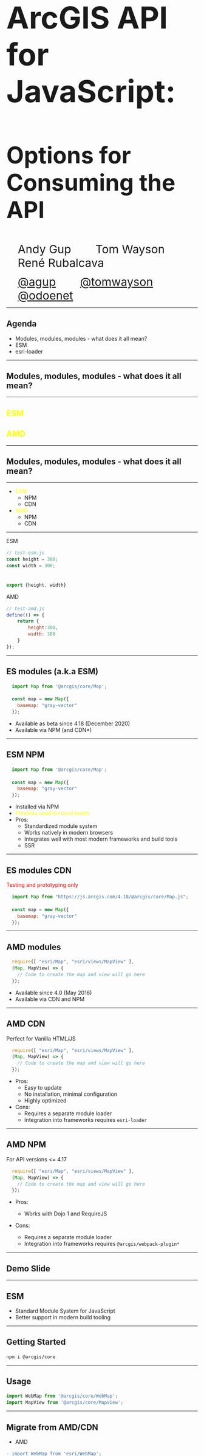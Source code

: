 <!-- .slide: data-background="../img/2021/dev-summit/bg-1.png" data-background-size="cover -->
<h1 style="text-align: left; font-size: 80px;">ArcGIS API for JavaScript:</h1>
<h2 style="text-align: left; font-size: 60px;">Options for Consuming the API</h2>
<p>
<span style="text-align: left; font-size: 30px; margin: 1em;">Andy Gup</span>
<span style="text-align: center; font-size: 30px; margin: 1em;">Tom Wayson</span>
<span style="text-align: right; font-size: 30px; margin: 1em;">René Rubalcava</span>
</p>
<p>
<span style="text-align: left; font-size: 30px; margin: 1em;"><a href="https://github.com/agup">@agup</a></span>
<span style="text-align: center; font-size: 30px; margin: 1em;"><a href="https://github.com/tomwayson">@tomwayson</a></span>
<span style="text-align: right; font-size: 30px; margin: 1em;"><a href="https://github.com/odoenet">@odoenet</a></span>
</p>

---

<!-- .slide: data-auto-animate data-background="../img/2021/dev-summit/bg-3.png" data-transition="fade" -->
## Agenda

- Modules, modules, modules - what does it all mean?
- ESM
- esri-loader

---

<!-- .slide: data-auto-animate data-background="../img/2021/dev-summit/bg-2.png" data-transition="fade" -->
## Modules, modules, modules - what does it all mean?

---------------------

## <span style="color:yellow;">ESM</span>
## <span style="color:yellow; text-align: left;">AMD</span>
  

---

<!-- .slide: data-auto-animate data-background="../img/2021/dev-summit/bg-2.png" data-transition="fade" -->
## Modules, modules, modules - what does it all mean?

---------------------

- <span style="color:yellow;">ESM</span>
  - NPM
  - CDN
- <span style="color:yellow; text-align: left;">AMD</span>
  - NPM
  - CDN

---

<!-- .slide: data-auto-animate data-background="../img/2021/dev-summit/bg-2.png" data-transition="fade" -->

ESM

```js
// test-esm.js
const height = 300;
const width = 300;


export {height, width}

```

AMD

```js
// test-amd.js
define(() => {
    return {
        height:300,
        width: 300
    }
});

```

---

<!-- .slide: data-auto-animate data-background="../img/2021/dev-summit/bg-2.png" data-transition="fade" -->
## ES modules (a.k.a ESM)

```js
  import Map from '@arcgis/core/Map';

  const map = new Map({
    basemap: "gray-vector"
  });

```

- Available as beta since 4.18 (December 2020)
- Available via NPM (and CDN*)

---

<!-- .slide: data-auto-animate data-background="../img/2021/dev-summit/bg-2.png" data-transition="fade" -->
## ESM NPM

```js
  import Map from '@arcgis/core/Map';

  const map = new Map({
    basemap: "gray-vector"
  });

```

- Installed via NPM
- <span style="color:yellow;">Primarily used for local builds</span>
- Pros: 
  - Standardized module system
  - Works natively in modern browsers
  - Integrates well with most modern frameworks and build tools
  - SSR

---

<!-- .slide: data-auto-animate data-background="../img/2021/dev-summit/bg-2.png" data-transition="fade" -->
## ES modules CDN

<span style="color:red;">Testing and prototyping only</span>

```js
  import Map from "https://js.arcgis.com/4.18/@arcgis/core/Map.js";

  const map = new Map({
    basemap: "gray-vector"
  });

```

---

<!-- .slide: data-auto-animate data-background="../img/2021/dev-summit/bg-2.png" data-transition="fade" -->
## AMD modules

```js
  require([ "esri/Map", "esri/views/MapView" ], 
  (Map, MapView) => {
    // Code to create the map and view will go here
  });

```

- Available since 4.0 (May 2016)
- Available via CDN and NPM

---

<!-- .slide: data-auto-animate data-background="../img/2021/dev-summit/bg-2.png" data-transition="fade" -->
## AMD CDN

Perfect for Vanilla HTML/JS

```js
  require([ "esri/Map", "esri/views/MapView" ], 
  (Map, MapView) => {
    // Code to create the map and view will go here
  });

```

- Pros: 
  - Easy to update
  - No installation, minimal configuration
  - Highly optimized
- Cons: 
  - Requires a separate module loader
  - Integration into frameworks requires <code>esri-loader</code>

---

<!-- .slide: data-auto-animate data-background="../img/2021/dev-summit/bg-2.png" data-transition="fade" -->
## AMD NPM

For API versions <= 4.17

```js
  require([ "esri/Map", "esri/views/MapView" ], 
  (Map, MapView) => {
    // Code to create the map and view will go here
  });

```

- Pros:
  - Works with Dojo 1 and RequireJS

- Cons: 
  - Requires a separate module loader
  - Integration into frameworks requires <code>@arcgis/webpack-plugin*</code>

---

<!-- .slide: data-auto-animate data-background="../img/2021/dev-summit/bg-4.png" data-transition="fade" -->
## Demo Slide

---

<!-- .slide: data-auto-animate data-background="../img/2021/dev-summit/bg-3.png" data-transition="fade" -->
## ESM

- Standard Module System for JavaScript
- Better support in modern build tooling

---

<!-- .slide: data-auto-animate data-background="../img/2021/dev-summit/bg-2.png" data-transition="fade" -->
## Getting Started

```sh
npm i @arcgis/core
```

---

<!-- .slide: data-auto-animate data-background="../img/2021/dev-summit/bg-2.png" data-transition="fade" -->
## Usage

```js
import WebMap from '@arcgis/core/WebMap';
import MapView from '@arcgis/core/MapView';
```

---

<!-- .slide: data-auto-animate data-background="../img/2021/dev-summit/bg-2.png" data-transition="fade" -->
## Migrate from AMD/CDN

- AMD

```diff
- import WebMap from 'esri/WebMap';
- import MapView from 'esri/MapView';
+ import WebMap from '@arcgis/core/WebMap';
+ import MapView from '@arcgis/core/MapView';
```

---

<!-- .slide: data-auto-animate data-background="../img/2021/dev-summit/bg-2.png" data-transition="fade" -->
## Migrate from AMD/CDN

- CDN

```diff
- require([
-     'esri/WebMap',
-     'esri/MapView'
- ], function(WebMap, MapView) {
-     ...
- });
+ import WebMap from '@arcgis/core/WebMap';
+ import MapView from '@arcgis/core/MapView';
```

---

<!-- .slide: data-auto-animate data-background="../img/2021/dev-summit/bg-2.png" data-transition="fade" -->
## npm and build tools

- Benefits
    - customized local build
    - total JS between 400KB to 2MB
    - depends on your application

---

<!-- .slide: data-auto-animate data-background="../img/2021/dev-summit/bg-2.png" data-transition="fade" -->
## ESM CDN

- _Testing purposes only_
- I'm serious, listen to me

```html
<script type="module">
    import ArcGISMap from "https://js.arcgis.com/4.18/@arcgis/core/Map.js";
    import MapView from "https://js.arcgis.com/4.18/@arcgis/core/views/MapView.js";

    const map = new ArcGISMap({
        basemap: "topo-vector"
    });

    const view = new MapView({
        container: "viewDiv",
        map: map,
        zoom: 4,
        center: [-118, 34]
    });
</script>
```

---

<!-- .slide: data-auto-animate data-background="../img/2021/dev-summit/bg-2.png" data-transition="fade" -->
## ESM CDN

- Too many files requested for real-world use
- Convenience for prototyping
- _Please use a build tool_

---

<!-- .slide: data-auto-animate data-background="../img/2021/dev-summit/bg-2.png" data-transition="fade" -->
## A Third Way...

- Can be hard to build `@arcgis/core` w/ _some_ tools
- Or, you may want optimized CDN build without `require()`

---

<!-- .slide: data-auto-animate data-background="../img/2021/dev-summit/bg-2.png" data-transition="fade" -->

### Try [esri-loader](https://github.com/Esri/esri-loader)

<!--<img src="img/wayson/esri-loader-band-aid-center-text.png" class="transparent" height="120" />-->

---

<!-- .slide: data-auto-animate data-background="../img/2021/dev-summit/bg-2.png" data-transition="fade" -->
### Installing [esri-loader](https://github.com/Esri/esri-loader#install)

<img class="transparent" src="img/wayson/800px-Npm-logo.svg.png" style="width: 300px; margin: 110px 0;">
<h3><code>npm install --save esri-loader</code></h3>

---

<!-- .slide: data-auto-animate data-background="../img/2021/dev-summit/bg-2.png" data-transition="fade" -->
### Installing [esri-loader](https://github.com/Esri/esri-loader#install)

<img class="transparent" src="img/wayson/yarn-logo.png">
<h3><code>yarn add esri-loader</code></h3>

---

<!-- .slide: data-auto-animate data-background="../img/2021/dev-summit/bg-2.png" data-transition="fade-in none" -->
### Using [`loadModules()`](https://github.com/Esri/esri-loader#usage)

```js
import { loadModules } from 'esri-loader';

loadModules([
  "esri/Map",
  "esri/views/MapView"
]).then(([Map, MapView]) => {
  // Code to create the map and view will go here
});
```

---

<!-- .slide: data-auto-animate data-background="../img/2021/dev-summit/bg-2.png" data-transition="none fade-out" -->
### How it works

```js
// calls require() once the ArcGIS script is loaded

require([
  "esri/Map",
  "esri/views/MapView"
], (Map, MapView) => {
  // Code to create the map and view will go here
});
```

---

<!-- .slide: data-auto-animate data-background="../img/2021/dev-summit/bg-2.png" data-transition="fade" -->
### [Lazy loads the ArcGIS API](https://github.com/Esri/esri-loader#lazy-loading-the-arcgis-api-for-javascript)

<pre class="language-js">
<code class="language-js">
 // injects a script tag the first time
const esriConfig = await loadModules(["esri/config"])
esriConfig.useIdentity = false;

// don't worry, this won't load the API again!
const [Map, MapView] = await loadModules(
  ["esri/Map", "esri/views/MapView"]
);</code></pre>

Defaults to latest CDN version

---

<!-- .slide: data-auto-animate data-background="../img/2021/dev-summit/bg-2.png" 
data-transition="none fade-out" -->

### Why Use esri-loader?

- Keeps ArcGIS API code out of your build pipeline
  - faster builds
  - greater tool compatibility

---

<!-- .slide: data-auto-animate data-background="../img/2021/dev-summit/bg-2.png" 
data-transition="none fade-out" -->

### When to use esri-loader?

- Rapid prototyping, hackathons
- Your (hipster) tools have trouble with `@arcgis/core`
- (Most) Server Side Rendering (SSR) scenarios

---

<!-- .slide: data-auto-animate data-background="../img/2021/dev-summit/bg-4.png" data-transition="fade" -->
### Demo: esri-loader & Snowpack

[esri-svelte-snowpack](https://github.com/tomwayson/esri-svelte-snowpack)

- Scenario: hackathon, every second counts
- Tools: [Snowpack](https://www.snowpack.dev/), [Svelte](https://svelte.dev/), [esri-loader](https://github.com/Esri/esri-loader)

---

<!-- .slide: data-auto-animate data-background="../img/2021/dev-summit/bg-4.png" data-transition="fade" -->
### Example: esri-loader & WMR

[esri-wmr](https://github.com/tomwayson/esri-wmr)

- Scenario: hipster startup, only cutting edge tools
- Tools: [WMR](https://github.com/preactjs/wmr), [Preact](https://preactjs.com/), [esri-loader-hooks](https://github.com/tomwayson/esri-loader-hooks)

---

<!-- .slide: data-auto-animate data-background="../img/2021/dev-summit/bg-3.png" data-transition="fade" -->
### [esri-wmr](https://github.com/tomwayson/esri-wmr)

<a href="https://github.com/tomwayson/esri-wmr"><img height="400" src="./img/wayson/esri-wmr-screenshot.png" /></a>

---

<!-- .slide: data-auto-animate data-background="../img/2021/dev-summit/bg-3.png" data-transition="fade" -->
### [`<Map />` Component](https://github.com/tomwayson/esri-wmr/blob/d1ecd40e331814d42ed6a815c2dea7aeea0cad28/public/pages/about/map.js)

```
import { useMap, useGraphic } from 'esri-loader-hooks';

export default function Map({ latitude, longitude }) {
  const geometry = { type: 'point', latitude, longitude };
  const symbol = { type: 'simple-marker', color: [226, 119, 40] };
  // load the map
  const center = [longitude, latitude];
  const [ref, view] = useMap(
    { basemap: 'streets' },
    { view: { center, zoom: 13 } 
  });
  // show a point on the map
  useGraphic(view, { geometry, symbol });
  return (<div style={{ height: 400 }} ref={ref} />);
}
```

---

<!-- .slide: data-auto-animate data-background="../img/2021/dev-summit/bg-4.png" data-transition="fade" -->
### Example: esri-loader & Next.js

[next-arcgis-app](https://github.com/tomwayson/next-arcgis-app)

- Scenario: content site, SSR critical for SEO
- Tools: Next.js, [esri-loader](https://github.com/Esri/esri-loader)

---

<!-- .slide: data-auto-animate data-background="../img/2021/dev-summit/bg-3.png" data-transition="fade" -->
### [next-arcgis-app](https://github.com/tomwayson/next-arcgis-app)

<a href="https://github.com/tomwayson/next-arcgis-app"><img width="510" src="./img/wayson/next-arcgis-app-screenshot.png" /></a>

---

<!-- .slide: data-auto-animate data-background="../img/2021/dev-summit/bg-5.png" -->

![esri](../img/esri-science-logo-white.png "esri")

---

<!-- .slide: data-auto-animate data-background="../img/2021/dev-summit/2021-feedback.jpg" -->